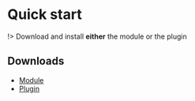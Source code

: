 # Quick start

!> Download and install **either** the module or the plugin

## Downloads

 - [Module](/pkgs/mod_perfectgridga_v1.0.0.zip ':ignore')
 - [Plugin](/pkgs/mod_perfectgridga_v1.0.0.zip ':ignore')




